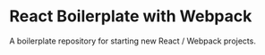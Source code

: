 # React Boilerplate with Webpack

A boilerplate repository for starting new React / Webpack projects.
